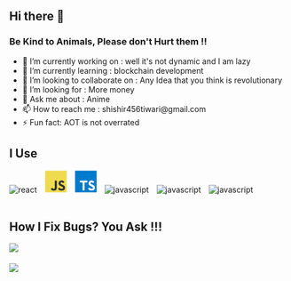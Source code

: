 ## Hi there 👋
### Be Kind to Animals, Please don't Hurt them !!
<ul>
 
  <li>🔭 I’m currently working on : well it's not dynamic and I am lazy</li>
  <li>🌱 I’m currently learning : blockchain development</li>
  <li>👯 I’m looking to collaborate on : Any Idea that you think is revolutionary</li>
  <li>🤔 I’m looking for : More money </li>
  <li>💬 Ask me about : Anime</li>
  <li>📫 How to reach me : shishir456tiwari@gmail.com </li>
  <li>⚡ Fun fact: AOT is not overrated</li>
</ul>
<div>
  <h2>I Use</h2>
  <div>
    <img src="https://img.icons8.com/color/344/react-native.png" alt="react" width="40" height="40" /> 
    <img src="https://raw.githubusercontent.com/devicons/devicon/master/icons/javascript/javascript-original.svg" alt="javascript" width="40" height="40" style="margin-left: 10px;" />
    <img src="https://raw.githubusercontent.com/devicons/devicon/master/icons/typescript/typescript-original.svg" alt="javascript" width="40" height="40" style="margin-left: 10px;" />
    <img src="https://keyholesoftware.com/wp-content/uploads/Edge.js-1.jpg" alt="javascript" width="80" height="40" style="margin-left: 10px;" />
    <img src="https://cdn.freebiesupply.com/logos/large/2x/figma-1-logo-svg-vector.svg" alt="javascript" width="40" height="40" style="margin-left: 10px;" />
    <img src="https://img.icons8.com/color/452/firebase.png" alt="javascript" width="40" height="40" style="margin-left: 10px;" />
  </div>
  <br/>
  <h2 >How I Fix Bugs? You Ask !!!</h2>
<img src="https://i.imgur.com/FX27d06.gif"/>
  <br/>
  <br/>
  <img  src="https://github-readme-stats.vercel.app/api?username=shishirtiwari23&show_icons=true&title_color=c9d1d9&bg_color=0d1117&text_color=c9d1d9&icon_color=238636"/>
</div>
